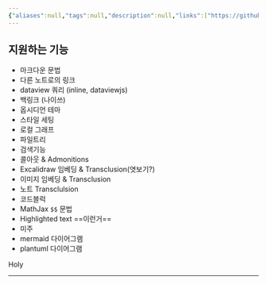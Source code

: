 ```yaml
---
{"aliases":null,"tags":null,"description":null,"links":["https://github.com/oleeskild/obsidian-digital-garden","https://dg-docs.ole.dev/"],"status":null,"title":"Obsidian Digital Garden","created":"2025-01-14T15:53:43","updated":"2025-01-14T15:59:23","dg-publish":true,"permalink":"/docs/Obsidian Digital Garden/","dgPassFrontmatter":true}
---
```



## 지원하는 기능

- 마크다운 문법
- 다른 노트로의 링크
- dataview 쿼리 (inline, dataviewjs)
- 백링크 (나이쓰)
- 옵시디언 테마
- 스타일 세팅
- 로컬 그래프
- 파일트리
- 검색기능
- 콜아웃 & Admonitions
- Excalidraw 임베딩 & Transclusion(엿보기?)
- 이미지  임베딩 & Transclusion
- 노트 Transclulsion
- 코드블럭
- MathJax `$$` 문법
- Highlighted text ==이런거==
- 미주
- mermaid 다이어그램
- plantuml 다이어그램

Holy

---
